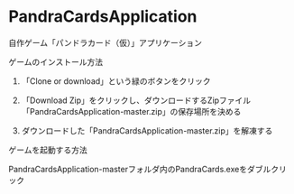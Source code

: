 # PandraCardsApplication
自作ゲーム「パンドラカード（仮）」アプリケーション

ゲームのインストール方法

1. 「Clone or download」という緑のボタンをクリック

2. 「Download Zip」をクリックし、ダウンロードするZipファイル「PandraCardsApplication-master.zip」の保存場所を決める

3. ダウンロードした「PandraCardsApplication-master.zip」を解凍する


ゲームを起動する方法

PandraCardsApplication-masterフォルダ内のPandraCards.exeをダブルクリック
